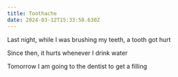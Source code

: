 ```yaml
---
title: Toothache
date: 2024-03-12T15:33:58.630Z
---
```


Last night, while I was brushing my teeth, a tooth got hurt

Since then, it hurts whenever I drink water

Tomorrow I am going to the dentist to get a filling
